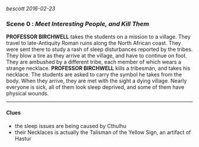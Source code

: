 
*bescott 2016-02-23*


### Scene 0 : *Meet Interesting People, and Kill Them* ###

**PROFESSOR BIRCHWELL** takes the students on a mission to a village.
They travel to late-Antiquity Roman ruins along the North African coast.
They were sent there to study a rash of sleep disturbances reported by the tribes.
They blow a tire as they arrive at the village,
and have to continue on foot.
They are ambushed by a different tribe,
each member of which wears a strange necklace.
**PROFESSOR BIRCHWELL** kills a tribesman, and takes his necklace.
The students are asked to carry the symbol he takes from the body.
When they arrive, they are met with the sight a dying village.
Nearly everyone is sick, all of them look sleep deprived,
and some of them have physical wounds. 

---


#### Clues ####
- the sleep issues are being caused by Cthulhu 
- their Necklaces is actually the Talisman of the Yellow Sign, an artifact of Hastur

